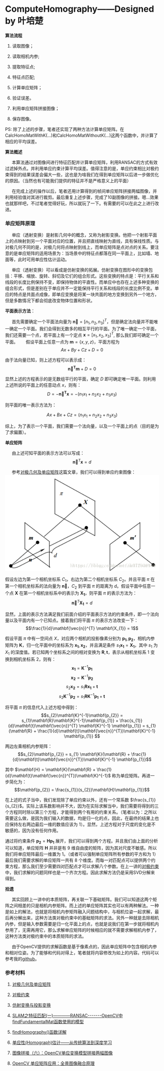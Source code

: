 # ComputeHomography——Designed by 叶培楚

**算法流程**

1. 读取图像；
   
2. 读取相机内参;
   
3. 提取特征点;
   
4. 特征点匹配;
   
5. 计算单应矩阵；
      
6. 验证误差。
   
7. 利用单应矩阵拼接图像；
   
8.  保存图像。

PS: 除了上述的步骤，笔者还实现了两种方法计算单应矩阵。在CalcHomoMatWithK(...)和CalcHomoMatWithoutK(...)这两个函数中，并计算了相应的平均误差。

**算法概述**

&ensp; &ensp; 本算法通过对图像间进行特征匹配并计算单应矩阵，利用RANSAC的方式有效过滤掉外点。并利用单应约束计算平均误差。值得注意的是，单应约束相比对极约束得到的结果误差会偏大一些，这也是为啥我们在得到单应矩阵以后进一步做优化的原因。（当然也有可能我们提供的特征并不是严格意义上的平面）

&ensp; &ensp; 在完成上述的操作以后，笔者还用计算得到的帧间单应矩阵拼接两幅图像，并利用经验值对其进行裁剪。最后重复上述步骤，完成了10副图像的拼接。嗯...效果也就那样吧，不过笔者觉得好玩，所以就玩了一下。有需要的可以在此之上进行改进。


### 单应矩阵原理

&ensp; &ensp; 单应（透射变换）是射影几何中的概念，又称为射影变换。他把一个射影平面上的点映射到另一个平面对应的位置，并且把直线映射为直线，具有保线性质。与对极几何不同的是，对极几何将点映射到线上，而单应矩阵是点对点的关系。要注意的是单应矩阵的适用场景为：当场景中的特征点都落在同一平面上，比如墙、地面等，此时可用单应性估计运动。

&ensp; &ensp; 单应（透射变换）可以看成是仿射变换的拓展。仿射变换在图形中的变换包括：平移、缩放、旋转、斜切及它们的组合形式。这些变换的特点是：平行关系和线段的长度比例保持不变，即保持物体的平直性。而单应中也存在上述多种变换的组合形式，但是差别在于单应并不一定能保持平行关系和线段的长度比例不变。单应的特点是共面点成像，即单应变换是将某一块共面的地方变换到另外一个地方，但是多数情况下都会彻底改变物体位置和形状。



**平面表示方法**：

&ensp; &ensp; 首先需要确定一个平面法向量为 $\mathbf{\vec{n}} = [n_{1}, n_{2}, n_{3}]^{T}$，但是确定法向量并不能唯一确定一个平面。我们会得到无数多的相互平行的平面。为了唯一确定一个平面，我们还需要一个点，若平面上有一个定点 $\mathbf{x} = [x_{1}, x_{2}, x_{3}]^{T}$, 那么我们即可确定一个平面。
&ensp; &ensp; 假设平面上任意一点为 $\mathbf{m} = \{x, y, z\}$，平面方程为 
$$Ax + By + Cz + D = 0$$

由于法向量已知，则上述方程可以表示成：
$$\mathbf{\vec{n}^{T}} \mathbf{m} + D = 0$$

显然上述的方程表示的是无数组平行的平面，确定 $D$ 即可确定唯一平面。则利用上述所说的平面上的任意动点 $x$，则有：
$$D = -\mathbf{\vec{n}^{T}}\mathbf{x} = -(n_{1}x_{1} + n_{2}x_{2} + n_{3}x_{3})$$

则平面的唯一表示方法为：    

$$Ax + Bx + Cz = (n_{1}x_{1} + n_{2}x_{2} + n_{3}x_{3})$$

综上，为了表示一个平面，我们需要一个法向量，以及一个平面上的点（目的是为了求偏置）。


**单应矩阵**

&ensp; &ensp; 由上述可知平面的表示方法可以写成：
$$\mathbf{\vec{n}}^{T}\mathbf{x} = d$$

&ensp; &ensp; 参考[对极几何及单应矩阵](https://blog.csdn.net/u012936940/article/details/80723609)这篇文章，我们可以得到单应约束图像：
![Homography Constrain](pic/constrain.png)

假设左边为第一个相机坐标系 $C_{1}$，右边为第二个相机坐标系 $C_{2}$。并且平面 $\pi$ 在第一个相机坐标系的法向量为 $\mathbf{\vec{n}}$，$C_{2}$ 到平面 $\pi$ 的距离为 $d$。假设平面中任意一个点 $\mathbf{X}$ 在第一个相机坐标系中的表示为 $\mathbf{X_{1}}$，则平面 $\pi$ 的表示方法为：
$$\mathbf{\vec{n}}^{T} \mathbf{X_{1}} = d$$


显然，上面的表示方法满足我们前面介绍的平面表示方法的约束条件，即一个法向量以及平面内有一个已知点。接着我们将平面 $\pi$ 的表示方法改变一下：
$$\frac{1}{d}\mathbf{\vec{n}}^{T} \mathbf{X_{1}} = 1$$


假设平面 $\pi$ 中有一空间点 $X$，对应两个相机的投影像素分别为 $\mathbf{p_{1}}, \mathbf{p_{2}}$，相机内参矩阵为 $\mathbf{K}，$归一化平面中的坐标系为 $\mathbf{x_{1}},\mathbf{{x_{2}}}$，并且满足条件 $s_{1}\mathbf{x_{1}} = \mathbf{X_{1}}$，其中 $s_{1}$ 为 $X_{1}$ 的深度值。若已知两个坐标系之间的相对变换为 $\mathbf{R}, \mathbf{t}$，表示从相机坐标系 $1$ 变换到相机坐标系 $2$，则有：
$$\mathbf{x_{1}} = \mathbf{K}^{-1}\mathbf{p_{1}}$$
$$\mathbf{x_{2}} = \mathbf{K}^{-1}\mathbf{p_{2}}$$
$$s_{2}\mathbf{x_{2}} = s_{1}\mathbf{R}\mathbf{x_{1}} + \mathbf{t}$$
$$s_{2}\mathbf{K}^{-1}\mathbf{p_{2}} = s_{1}\mathbf{R}\mathbf{K}^{-1}\mathbf{p_{1}} + \mathbf{t}$$


将平面 $\pi$ 的信息代入上述方程中得到：
$$s_{2}\mathbf{K}^{-1}\mathbf{p_{2}} = s_{1}\mathbf{R}\mathbf{K}^{-1}\mathbf{p_{1}} + \frac{s_{1}}{d}\mathbf{t}\mathbf{\vec{n}}^{T} \mathbf{K}^{-1} \mathbf{p_{1}} = s_{1}(\mathbf{R} + \frac{1}{d}\mathbf{t}\mathbf{\vec{n}}^{T})\mathbf{K}^{-1} \mathbf{p_{1}} $$


两边左乘相机内参矩阵：
$$s_{2}\mathbf{p_{2}} = s_{1} \mathbf{K}(\mathbf{R} + \frac{1}{d}\mathbf{t}\mathbf{\vec{n}}^{T})\mathbf{K}^{-1} \mathbf{p_{1}}$$


其中 $\mathbf{H} = \mathbf{K}(\mathbf{R} + \frac{1}{d}\mathbf{t}\mathbf{\vec{n}}^{T})\mathbf{K}^{-1}$ 称为单应矩阵。再进一步简化为：
$$\mathbf{p_{2}} = \frac{s_{1}}{s_{2}}\mathbf{H}\mathbf{p_{1}}$$


在上述的式子当中，我们发现除了单应约束以外，还有一个常系数 $\frac{s_{1}}{s_{2}}$。实际上该系数影响并不大，因为在实际求解当中，我们需要将得到的三个方程同时除以第三个方程，才能得到两个有用的约束关系。（笔者以为：之所以需要这么做，是因为我们输入的数据，均是归一化的点，因此，在最终的结果上也应保持左右两边最后一维的数值应该为 $1$）。显然，上述方程对于尺度的变化是不敏感的，因为没有任何作用。


通过将约束条件 $\mathbf{p_{2}} = \mathbf{H}\mathbf{p_{1}}$ 展开，我们可以得到两个方程。并且我们由上面的分析可以知道，单应矩阵 $\mathbf{H}$ 并非是有 $9$ 维自由度的矩阵，因为其对尺度不敏感。所以我们将单应矩阵最后一维置为 $1$。（或者可以强制单应矩阵所有参数的平方和为 $1$）最后我们需要求解的单应矩阵一共有 $8$ 个维度。而每一对匹配点可以提供两个约束方程，那么我们至少需要四对匹配点才可以求解八个参数。在上一讲的[对极约束](https://www.cnblogs.com/yepeichu/p/12604678.html)中，我们求解的问题同样也是一个齐次方程。因此求解方法仍是采用SVD分解来得到。

**拾遗**

&ensp; &ensp; 其实回顾上一讲中的本质矩阵，再关联一下基础矩阵。我们可以知道这两个矩阵之间相差的只是相机内参矩阵。而上述的单应矩阵其实也可以有两种解法。一种是如上的解法，也就是将相机内参矩阵融入问题结构中，与相机位姿一起求解，最后再分解出来，这种方法类对极约束中的基础矩阵的求法。另外一种就是去除相机内参，但是输入参数需要是归一化平面上的点，也就是说我们在第一步就将相机内参用了，无需再用它，那么求解单应矩阵的时候相应的就不需要求解相机内参了，这种方法类对极约束中的本质矩阵的求法。

&ensp; &ensp; 由于OpenCV提供的求解函数是基于像素点的，因此单应矩阵中包含相机内参和相对位姿。为了能够和代码对得上，笔者就将内容修改为如上的内容。代码可以参考我的[github](https://github.com/yepeichu123/slam_module/tree/master/ComputeHomography)。

### 参考材料

1. [对极几何及单应矩阵](https://blog.csdn.net/u012936940/article/details/80723609)
   
2. [对极约束](https://www.cnblogs.com/yepeichu/p/12604678.html)
   
3. [仿射变换与投影变换](https://www.cnblogs.com/houkai/p/6660272.html)

4. [SLAM之特征匹配(一)————RANSAC-------OpenCV中findFundamentalMat函数使用的模型](https://blog.csdn.net/Darlingqiang/article/details/79775542)

5. [findHomography()函数详解](https://blog.csdn.net/fengyeer20120/article/details/87798638)

6. [单应性(Homograph)估计——从传统算法到深度学习](https://zhuanlan.zhihu.com/p/74597564)

7. [图像拼接（六）：OpenCV单应变换模型拼接两幅图像](https://blog.csdn.net/czl389/article/details/60325970)

8. [OpenCV 单应矩阵应用：全景图像融合原理](https://www.jianshu.com/p/549ce9168b0e)



